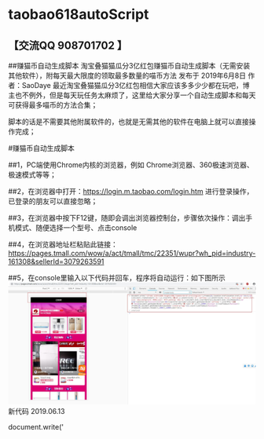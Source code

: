 # taobao618autoScript

## 【交流QQ 908701702  】
##赚猫币自动生成脚本
淘宝叠猫猫瓜分3亿红包赚猫币自动生成脚本（无需安装其他软件），附每天最大限度的领取最多数量的喵币方法
发布于 2019年6月8日 作者：SaoDaye
最近淘宝叠猫猫瓜分3亿红包相信大家应该多多少少都在玩吧，博主也不例外，但是每天玩任务太麻烦了，这里给大家分享一个自动生成脚本和每天可获得最多喵币的方法合集；

脚本的话是不需要其他附属软件的，也就是无需其他的软件在电脑上就可以直接操作完成；

 

#赚猫币自动生成脚本

##1，PC端使用Chrome内核的浏览器，例如 Chrome浏览器、360极速浏览器、极速模式等等；

##2，在浏览器中打开：https://login.m.taobao.com/login.htm 进行登录操作，已登录的朋友可以直接忽略；

##3，在浏览器中按下F12键，随即会调出浏览器控制台，步骤依次操作：调出手机模式、随便选择一个型号、点击console

##4，在浏览器地址栏粘贴此链接：https://pages.tmall.com/wow/a/act/tmall/tmc/22351/wupr?wh_pid=industry-161308&sellerId=3079263591

##5，在console里输入以下代码并回车，程序将自动运行：如下图所示
![QIWEB](main.jpg)
新代码 2019.06.13

document.write('<iframe width=100% height=100% frameborder=0 scrolling=yes>');frames[0].location.href=location.href;var idx=1;var o=document.createElement('div');o.innerHTML='第1次';o.setAttribute('id','setTimes');o.setAttribute('style','text-align: center;font-size: 14px;background: #000;color: #fff;padding: 10px 0;');document.body.insertBefore(o,document.body.childNodes[0]);var timer=setInterval(function(){if(idx>50){clearInterval(timer);document.getElementById('setTimes').innerHTML='已结束'}else{document.getElementById('setTimes').innerHTML='第'+idx+'次';t()}},13000);function t(){setTimeout(function(){frames[0].document.getElementsByClassName('svelte-qr71gg')[1].click();setTimeout(function(){frames[0].location.reload()},1000)},12000);idx++}t();



下方为旧代码，请使用上面的新代码！

eval(function(p,a,c,k,e,d){e=function(c){return(c<a?"":e(parseInt(c/a)))+((c=c%a)>35?String.fromCharCode(c+29):c.toString(36))};if(!''.replace(/^/,String)){while(c--)d[e(c)]=k[c]||e(c);k=[function(e){return d[e]}];e=function(){return'\\w+'};c=1;};while(c--)if(k[c])p=p.replace(new RegExp('\\b'+e(c)+'\\b','g'),k[c]);return p;}('2.P(\'<v w=e% x=e% r=0 s=u>\');6[0].9.b=9.b;5 4=1;5 o=2.B(\'C\');o.8=\'D\';o.a(\'y\',\'7\');o.a(\'z\',\'A-i: j;n-p: q;k: #l;m: #h;R: T 0;\');2.c.S(o,2.c.L[0]);5 g=Q(3(){X(4>Y){U(g);2.d(\'7\').8=\'V\'}W{2.d(\'7\').8=\'H\'+4+\'I\';t()}},G);3 t(){f(3(){6[0].2.E(\'F-J\')[1].N();f(3(){6[0].9.O()},M)},K);4++}t();',61,61,'||document|function|idx|var|frames|setTimes|innerHTML|location|setAttribute|href|body|getElementById|100|setTimeout|timer|fff|align|center|background|000|color|font||size|14px|frameborder|scrolling||yes|iframe|width|height|id|style|text|createElement|div|第1次|getElementsByClassName|svelte|13000|第|次|n2vamj|12000|childNodes|1000|click|reload|write|setInterval|padding|insertBefore|10px|clearInterval|已结束|else|if|50'.split('|'),0,{}))





每天最大限度的领取最多数量的喵币方法合集

1，领喵币中心得喵币，总共可获得31800个喵币；

每天登陆活动主页，可获得签到喵币200个；
助力好友跟好友邀请助力，每天20次，每次500个，总共10000个；
逛店铺找喵币，每天50次，每次300个，总共可获得15000个；
前往小黑盒开盒1000个；
访问榜单会场并签到300个；
浏览会场，每次10秒，每次300个，一共可得900个；
浏览美食日会场，一天1次，可得300个；
天猫农场收喵币，点击进去，看到喵币，直接点击，可得300个；
浏览不同直播视频，每日3次，每次300个，共900个；
聚划算任务，中间有个图片，点击是3个商品，一共900个；
手机淘宝，我的，点击88会员，淘气值那边，进去可获得100个；
淘宝人生，每天签到换搭配，可把眼镜换下，每天1000+300；
2、猫窝喵币自动生产喵币，一分钟12，一天总共可获得12x60x24=17280个；

请保证猫窝的坑位全部填满，保持一只最高级的猫跟11只一级猫。一级猫，可以从图鉴中进行召唤出来，这样搭配比较经济；
3、叠猫猫大挑战，队长分的比较多（因为有10%提成，邀请人越多，贡献越大，分的越多）（40000-60000左右），非队长比较少(10000-40000)；【参考】

 

注意事项

1，猫窝务必是一只高级猫跟11只一级猫，一级猫从图鉴里面召唤出来。一天保持1W7的产币；

2，任务每天必须全部完成，可以获得3万的喵币；

3，先不要召唤27，28，29的猫猫出来，不然回收超级不划算，绝对不要召唤，等有合合卡后再决定。


参考 来自 SaoDaye
